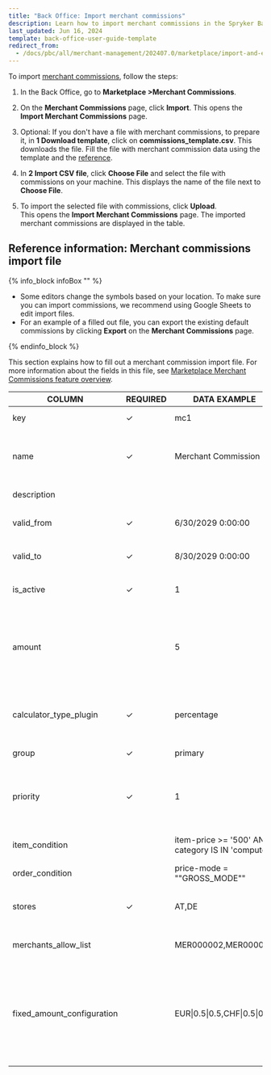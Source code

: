 ```yaml
---
title: "Back Office: Import merchant commissions"
description: Learn how to import merchant commissions in the Spryker Back Office for your Spryker B2B Marketplace projects.
last_updated: Jun 16, 2024
template: back-office-user-guide-template
redirect_from:
  - /docs/pbc/all/merchant-management/202407.0/marketplace/import-and-export-data/merchant-commission/import-file-details-merchant_commission_merchant.csv.html
---
```


To import [merchant commissions](/docs/pbc/all/merchant-management/202410.0/marketplace/marketplace-merchant-commission-feature-overview.html), follow the steps:

1. In the Back Office, go to **Marketplace&nbsp;<span aria-label="and then">></span>Merchant Commissions**.
2. On the **Merchant Commissions** page, click **Import**.
  This opens the **Import Merchant Commissions** page.

3. Optional: If you don't have a file with merchant commissions, to prepare it, in **1 Download template**, click on **commissions_template.csv**.
  This downloads the file. Fill the file with merchant commission data using the template and the [reference](#reference-information-merchant-commissions-import-file).

4. In **2 Import CSV file**, click **Choose File** and select the file with commissions on your machine.
  This displays the name of the file next to **Choose File**.

5. To import the selected file with commissions, click **Upload**.  
  This opens the **Import Merchant Commissions** page. The imported merchant commissions are displayed in the table.

## Reference information: Merchant commissions import file

{% info_block infoBox "" %}

* Some editors change the symbols based on your location. To make sure you can import commissions, we recommend using Google Sheets to edit import files.
* For an example of a filled out file, you can export the existing default commissions by clicking **Export** on the **Merchant Commissions** page.


{% endinfo_block %}

This section explains how to fill out a merchant commission import file. For more information about the fields in this file, see [Marketplace Merchant Commissions feature overview](/docs/pbc/all/merchant-management/202410.0/marketplace/marketplace-merchant-commission-feature-overview.html).

<table>
<thead>
<tr>
<th>COLUMN</th>
<th>REQUIRED</th>
<th>DATA EXAMPLE</th>
<th>DATA EXPLANATION</th>
</tr>
</thead>
<tbody>
<tr>
<td>key</td>
<td>✓</td>
<td>mc1</td>
<td>Unique identifier of the merchant commission.</td>
</tr>
<tr>
<td>name</td>
<td>✓</td>
<td>Merchant Commission 1</td>
<td>Name of the merchant commission. Accepted length: from 1 to 255 characters. Must be unique.</td>
</tr>
<tr>
<td>description</td>
<td></td>
<td></td>
<td>Description of the merchant commission.</td>
</tr>
<tr>
<td>valid_from</td>
<td>✓</td>
<td>6/30/2029 0:00:00</td>
<td>Start date of the merchant commission validity in UTC.</td>
</tr>
<tr>
<td>valid_to</td>
<td>✓</td>
<td>8/30/2029 0:00:00</td>
<td>End date of the merchant commission validity in UTC.</td>
</tr>
<tr>
<td>is_active</td>
<td>✓</td>
<td>1</td>
<td>Defines if the merchant commission is active(1) or inactive(0).</td>
</tr>
<tr>
<td>amount</td>
<td></td>
<td>5</td>
<td>Commission in percentage. Accepts decimals—for example, <code>10.99</code> would mean 10.99%. If <code>calculator_type_plugin</code> is set to <code>fixed</code>, <code>amount</code> must be <code>0</code>.</td>
</tr>
<tr>
<td>calculator_type_plugin</td>
<td>✓</td>
<td>percentage</td>
<td>Defines how commission is calculated. By default, accepts <code>percentage</code> and <code>fixed</code>.</td>
</tr>
<tr>
<td>group</td>
<td>✓</td>
<td>primary</td>
<td>Can be <code>primary</code> or <code>secondary</code>.</td>
</tr>
<tr>
<td>priority</td>
<td>✓</td>
<td>1</td>
<td>Defines which commission to apply within a group. Priority is defined in an ascending order starting from one.</td>
</tr>
<tr>
<td>item_condition</td>
<td></td>
<td>item-price &gt;= &#39;500&#39; AND category IS IN &#39;computer&#39;</td>
<td>Condition for the item. <code>500</code> refers to 500$ in this case.</td>
</tr>
<tr>
<td>order_condition</td>
<td></td>
<td>price-mode = &quot;&quot;GROSS_MODE&quot;&quot;</td>
<td>Condition for the order.</td>
</tr>
<tr>
<td>stores</td>
<td>✓</td>
<td>AT,DE</td>
<td>Defines the stores to apply the commission in. accepts multiple values.</td>
</tr>
<tr>
<td>merchants_allow_list</td>
<td></td>
<td>MER000002,MER000006</td>
<td>One or more merchants to apply the commission to.</td>
</tr>
<tr>
<td>fixed_amount_configuration</td>
<td></td>
<td> EUR|0.5|0.5,CHF|0.5|0.5</td>
<td>Defines fixed amount commission configuration in case a fixed commission needs to be applied to each item in the order. Format: <code>CURRENCY|GROSS AMOUNT|NET AMOUNT</code>.<code>0.5</code> refers to 50 cents in this example.</td>
</tr>
</tbody>
</table>
